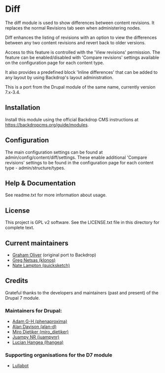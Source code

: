 # Diff
The diff module is used to show differences between content revisions.
It replaces the normal Revisions tab seen when administering nodes.

Diff enhances the listing of revisions with an option to view the differences 
between any two content revisions and revert back to older versions.

Access to this feature is controlled with the 'View revisions' permission. 
The feature can be enabled/disabled with 'Compare revisions' settings available 
on the configuration page for each content type. 

It also provides a predefined block 'Inline differences' that can be added 
to any layout by using Backdrop's layout administration.

This is a port from the Drupal module of the same name, currently version 7.x-3.4.


## Installation
Install this module using the official Backdrop CMS instructions at
  https://backdropcms.org/guide/modules.
  
    
## Configuration
The main configuration settings can be found at admin/config/content/diff/settings.
These enable additional 'Compare revisions' settings to be found in the 
configuration page for each content type - admin/structure/types.

## Help & Documentation
See readme.txt for more information about usage.

## License
This project is GPL v2 software. See the LICENSE.txt file in this
directory for complete text.
        
## Current maintainers
- [Graham Oliver](https://github.com/Graham-72) (original port to Backdrop)
- [Greg Netsas (klonos)](https://github.com/klonos)
- [Nate Lampton (quicksketch)](https://github.com/quicksketch)

## Credits
Grateful thanks to the developers and maintainers (past and present) of the Drupal 7 module.

### Maintainers for Drupal:
- [Adam G-H (phenaproxima)](https://www.drupal.org/u/phenaproxima)
- [Alan Davison (alan-d)](https://www.drupal.org/u/alan-d)
- [Miro Dietiker (miro_dietiker)](https://www.drupal.org/u/miro_dietiker)
- [Juampy NR (juampynr)](https://www.drupal.org/u/juampynr)
- [Lucian Hangea (lhangea)](https://www.drupal.org/u/lhangea)

### Supporting organisations for the D7 module
- [Lullabot](https://www.lullabot.com)

